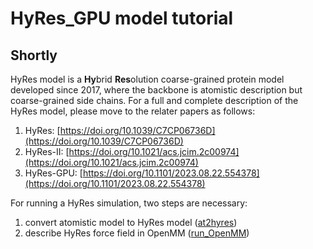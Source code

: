 # HyRes_GPU model tutorial

## Shortly
HyRes model is a **Hy**brid **Res**olution coarse-grained protein model developed since 2017, where the backbone is atomistic description but coarse-grained side chains. For a full and complete description of the HyRes model, please move to the relater papers as follows:  
1. HyRes: [https://doi.org/10.1039/C7CP06736D](https://doi.org/10.1039/C7CP06736D)
2. HyRes-II: [https://doi.org/10.1021/acs.jcim.2c00974](https://doi.org/10.1021/acs.jcim.2c00974)
3. HyRes-GPU: [https://doi.org/10.1101/2023.08.22.554378](https://doi.org/10.1101/2023.08.22.554378)  

For running a HyRes simulation, two steps are necessary:
1. convert atomistic model to HyRes model ([at2hyres](https://github.com/wayuer19/HyRes_GPU/tree/main/at2hyres))
2. describe HyRes force field in OpenMM ([run_OpenMM](https://github.com/wayuer19/HyRes_GPU/tree/main/run_OpenMM))
